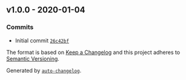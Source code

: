 ## v1.0.0 - 2020-01-04

### Commits

- Initial commit [`26c42bf`](https://github.com/frugan-it/docker-bitnami-mariadb-galera/commit/26c42bf312210a71c6c62ed2abb1a91ed903e70e)

The format is based on [Keep a Changelog](https://keepachangelog.com/en/1.0.0/)
and this project adheres to [Semantic Versioning](https://semver.org/spec/v2.0.0.html).

Generated by [`auto-changelog`](https://github.com/CookPete/auto-changelog).
